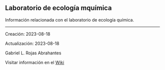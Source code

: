 ## Laboratorio de ecología mquímica
Información relacionada con el laboratorio de ecología química.

***

Creación: 2023-08-18

Actualización: 2023-08-18

Gabriel L. Rojas Abrahantes

Visitar información en el [Wiki](https://github.com/Gabriel9409/Data_Management_Workshop/wiki)
